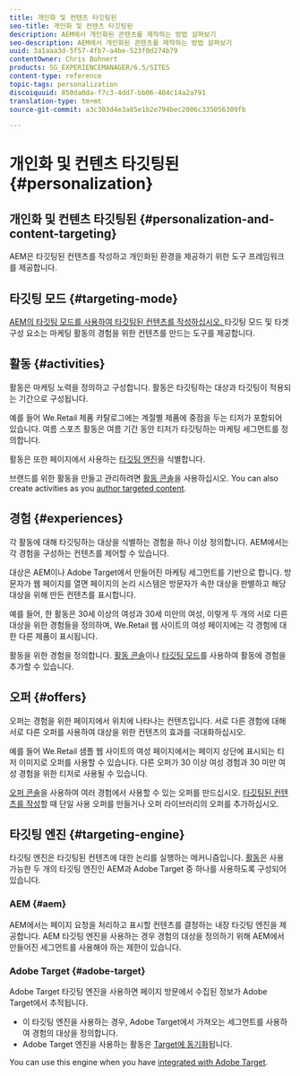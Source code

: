 ```yaml
---
title: 개인화 및 컨텐츠 타깃팅된
seo-title: 개인화 및 컨텐츠 타깃팅된
description: AEM에서 개인화된 콘텐츠를 제작하는 방법 살펴보기
seo-description: AEM에서 개인화된 콘텐츠를 제작하는 방법 살펴보기
uuid: 3a1aaa3d-5f57-4fb7-a4be-523f0d274b79
contentOwner: Chris Bohnert
products: SG_EXPERIENCEMANAGER/6.5/SITES
content-type: reference
topic-tags: personalization
discoiquuid: 850da0da-f7c3-4dd7-bb06-404c14a2a791
translation-type: tm+mt
source-git-commit: a3c303d4e3a85e1b2e794bec2006c335056309fb

---
```



# 개인화 및 컨텐츠 타깃팅된 {#personalization}

## 개인화 및 컨텐츠 타깃팅된 {#personalization-and-content-targeting}

AEM은 타깃팅된 컨텐츠를 작성하고 개인화된 환경을 제공하기 위한 도구 프레임워크를 제공합니다.

## 타깃팅 모드 {#targeting-mode}

[AEM의 타깃팅 모드를 사용하여 타깃팅된 컨텐츠를 작성하십시오. ](/help/sites-authoring/content-targeting-touch.md) 타깃팅 모드 및 타겟 구성 요소는 마케팅 활동의 경험을 위한 컨텐츠를 만드는 도구를 제공합니다.

## 활동 {#activities}

활동은 마케팅 노력을 정의하고 구성합니다. 활동은 타깃팅하는 대상과 타깃팅이 적용되는 기간으로 구성됩니다.

예를 들어 We.Retail 제품 카탈로그에는 계절별 제품에 중점을 두는 티저가 포함되어 있습니다. 여름 스포츠 활동은 여름 기간 동안 티저가 타깃팅하는 마케팅 세그먼트를 정의합니다.

활동은 또한 페이지에서 사용하는 [타깃팅 엔진](/help/sites-authoring/personalization.md#targeting-engine)을 식별합니다.

브랜드를 위한 활동을 만들고 관리하려면 [활동 콘솔](/help/sites-authoring/activitylib.md)을 사용하십시오. You can also create activities as you [author targeted content](/help/sites-authoring/content-targeting-touch.md).

## 경험 {#experiences}

각 활동에 대해 타깃팅하는 대상을 식별하는 경험을 하나 이상 정의합니다. AEM에서는 각 경험을 구성하는 컨텐츠를 제어할 수 있습니다.

대상은 AEM이나 Adobe Target에서 만들어진 마케팅 세그먼트를 기반으로 합니다. 방문자가 웹 페이지를 열면 페이지의 논리 시스템은 방문자가 속한 대상을 판별하고 해당 대상을 위해 만든 컨텐츠를 표시합니다.

예를 들어, 한 활동은 30세 이상의 여성과 30세 미만의 여성, 이렇게 두 개의 서로 다른 대상을 위한 경험들을 정의하며, We.Retail 웹 사이트의 여성 페이지에는 각 경험에 대한 다른 제품이 표시됩니다.

활동을 위한 경험을 정의합니다. [활동 콘솔](/help/sites-authoring/activitylib.md#adding-editing-an-activity-using-the-activities-console)이나 [타깃팅 모드](/help/sites-authoring/content-targeting-touch.md#adding-and-removing-experiences-using-targeting-mode)를 사용하여 활동에 경험을 추가할 수 있습니다.

## 오퍼 {#offers}

오퍼는 경험을 위한 페이지에서 위치에 나타나는 컨텐츠입니다. 서로 다른 경험에 대해 서로 다른 오퍼를 사용하여 대상을 위한 컨텐츠의 효과를 극대화하십시오.

예를 들어 We.Retail 샘플 웹 사이트의 여성 페이지에서는 페이지 상단에 표시되는 티저 이미지로 오퍼를 사용할 수 있습니다. 다른 오퍼가 30 이상 여성 경험과 30 미만 여성 경험을 위한 티저로 사용될 수 있습니다.

[오퍼 콘솔](/help/sites-authoring/offerlib.md)을 사용하여 여러 경험에서 사용할 수 있는 오퍼를 만드십시오. [타깃팅된 컨텐츠를 작성](/help/sites-authoring/content-targeting-touch.md)할 때 단일 사용 오퍼를 만들거나 오퍼 라이브러리의 오퍼를 추가하십시오.

## 타깃팅 엔진 {#targeting-engine}

타깃팅 엔진은 타깃팅된 컨텐츠에 대한 논리를 실행하는 메커니즘입니다. [활동](/help/sites-authoring/activitylib.md)은 사용 가능한 두 개의 타깃팅 엔진인 AEM과 Adobe Target 중 하나를 사용하도록 구성되어 있습니다.

### AEM {#aem}

AEM에서는 페이지 요청을 처리하고 표시할 컨텐츠를 결정하는 내장 타깃팅 엔진을 제공합니다. AEM 타깃팅 엔진을 사용하는 경우 경험의 대상을 정의하기 위해 AEM에서 만들어진 세그먼트를 사용해야 하는 제한이 있습니다.

### Adobe Target {#adobe-target}

Adobe Target 타깃팅 엔진을 사용하면 페이지 방문에서 수집된 정보가 Adobe Target에서 추적됩니다.

* 이 타깃팅 엔진을 사용하는 경우, Adobe Target에서 가져오는 세그먼트를 사용하여 경험의 대상을 정의합니다.
* Adobe Target 엔진을 사용하는 활동은 [Target에 동기화](/help/sites-authoring/activitylib.md#synchronizing-activities-with-adobe-target)됩니다.

You can use this engine when you have [integrated with Adobe Target](/help/sites-administering/opt-in.md).
